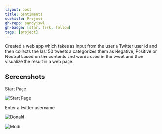 ```yaml
---
layout: post
title: Sentiments
subtitle: Project
gh-repo: sandyjswl
gh-badge: [star, fork, follow]
tags: [project]
---
```



Created a web app which takes as input from the user a Twitter user id and then collects the last 50 tweets a categorizes them as Negative, Positive or Neutral based on the contents and words used in the tweet and then visualize the result in a web page.

## Screenshots

Start Page

![Start Page](https://i.imgur.com/3IYW6i4.png)

Enter a twitter username

![Donald](https://i.imgur.com/HVzhD0H.png)

![Modi](https://i.imgur.com/nx8v3TA.png)

